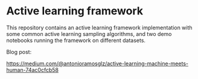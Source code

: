 # Active learning framework

This repository contains an active learning framework implementation with some common active learning sampling algorithms, and two demo notebooks running the framework on different datasets.

Blog post:

https://medium.com/@antonioramosglz/active-learning-machine-meets-human-74ac0cfcb58
